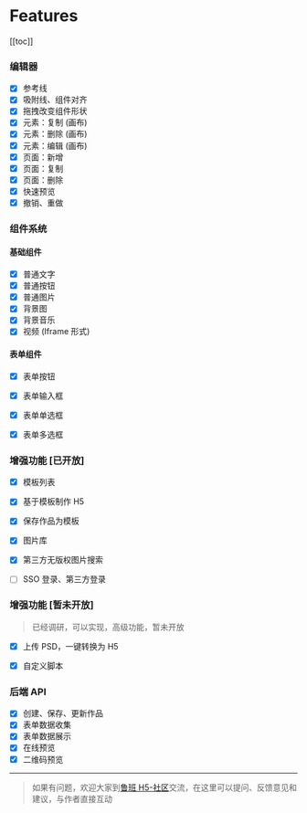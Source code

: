 # Features
[[toc]]

### 编辑器
- [x] 参考线
- [x] 吸附线、组件对齐
- [x] 拖拽改变组件形状
- [x] 元素：复制 (画布)
- [x] 元素：删除 (画布)
- [x] 元素：编辑 (画布)
- [x] 页面：新增
- [x] 页面：复制
- [x] 页面：删除
- [x] 快速预览
- [x] 撤销、重做

### 组件系统
#### 基础组件

- [x] 普通文字
- [x] 普通按钮
- [x] 普通图片
- [x] 背景图
- [x] 背景音乐
- [x] 视频 (Iframe 形式)

#### 表单组件

- [x] 表单按钮
- [x] 表单输入框
- [x] 表单单选框
- [x] 表单多选框


### 增强功能 [已开放]

- [x] 模板列表
- [x] 基于模板制作 H5
- [x] 保存作品为模板
- [x] 图片库
- [x] 第三方无版权图片搜索
- [ ] SSO 登录、第三方登录


### 增强功能 [暂未开放]
> 已经调研，可以实现，高级功能，暂未开放

- [x] 上传 PSD，一键转换为 H5
- [x] 自定义脚本


### 后端 API

- [x] 创建、保存、更新作品
- [x] 表单数据收集
- [x] 表单数据展示
- [x] 在线预览
- [x] 二维码预览

---
> 如果有问题，欢迎大家到[鲁班 H5-社区](https://support.qq.com/products/93432/)交流，在这里可以提问、反馈意见和建议，与作者直接互动

<Vssue issueId="2" />